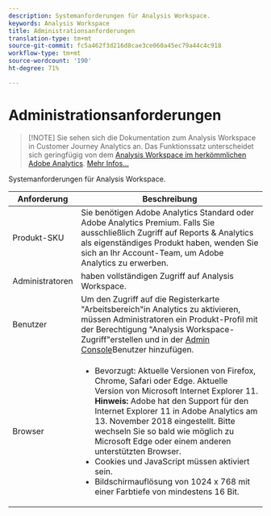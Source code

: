 ```yaml
---
description: Systemanforderungen für Analysis Workspace.
keywords: Analysis Workspace
title: Administrationsanforderungen
translation-type: tm+mt
source-git-commit: fc5a462f3d216d8cae3ce060a45ec79a44c4c918
workflow-type: tm+mt
source-wordcount: '190'
ht-degree: 71%

---
```



# Administrationsanforderungen

>[!NOTE] Sie sehen sich die Dokumentation zum Analysis Workspace in Customer Journey Analytics an. Das Funktionssatz unterscheidet sich geringfügig von dem [Analysis Workspace im herkömmlichen Adobe Analytics](https://docs.adobe.com/content/help/de-DE/analytics/analyze/analysis-workspace/home.html). [Mehr Infos...](/help/getting-started/cja-aa.md)

Systemanforderungen für Analysis Workspace.

| Anforderung | Beschreibung |
|--- |--- |
| Produkt-SKU | Sie benötigen Adobe Analytics Standard oder Adobe Analytics Premium. Falls Sie ausschließlich Zugriff auf Reports &amp; Analytics als eigenständiges Produkt haben, wenden Sie sich an Ihr Account-Team, um Adobe Analytics zu erwerben. |
| Administratoren | haben vollständigen Zugriff auf Analysis Workspace. |
| Benutzer | Um den Zugriff auf die Registerkarte &quot;Arbeitsbereich&quot;in Analytics zu aktivieren, müssen Administratoren ein Produkt-Profil mit der Berechtigung &quot;Analysis Workspace-Zugriff&quot;erstellen und in der [Admin Console](https://docs.adobe.com/content/help/de-DE/analytics/admin/admin-console/permissions/product-profile.html)Benutzer hinzufügen. |
| Browser | <ul><li>Bevorzugt: Aktuelle Versionen von Firefox, Chrome, Safari oder Edge. Aktuelle Version von Microsoft Internet Explorer 11. **Hinweis:** Adobe hat den Support für den Internet Explorer 11 in Adobe Analytics am 13. November 2018 eingestellt. Bitte wechseln Sie so bald wie möglich zu Microsoft Edge oder einem anderen unterstützten Browser.</li><li>Cookies und JavaScript müssen aktiviert sein.</li><li>Bildschirmauflösung von 1024 x 768 mit einer Farbtiefe von mindestens 16 Bit.</li></ul> |

